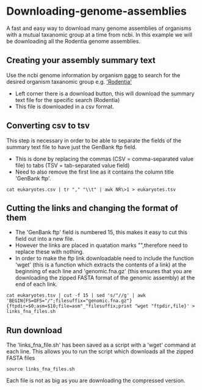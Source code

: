 # Downloading-genome-assemblies
A fast and easy way to download many genome assemblies of organisms with a mutual taxanomic group at a time from ncbi.
In this example we will be downloading all the Rodentia genome assemblies.

## Creating your assembly summary text
Use the ncbi genome information by organism [page](https://www.ncbi.nlm.nih.gov/genome/browse/#!/overview/) to search for the desired organism taxanomic group e.g. ['Rodentia'](https://www.ncbi.nlm.nih.gov/genome/browse/#!/eukaryotes/rodentia)
- Left corner there is a download button, this will download the summary text file for the specific search (Rodentia)
- This file is downloaded in a csv format.

## Converting csv to tsv
This step is necessary in order to be able to separate the fields of the summary text file to have just the GenBank ftp field. 
- This is done by replacing the commas (CSV = comma-separated value file) to tabs (TSV = tab-separated value field)
- Need to also remove the first line as it contains the column title 'GenBank ftp'.
```
cat eukaryotes.csv | tr "," "\\t" | awk NR\>1 > eukaryotes.tsv
```

## Cutting the links and changing the format of them
- The 'GenBank ftp' field is numbered 15, this makes it easy to cut this field out into a new file.
- However the links are placed in quatation marks "",therefore need to replace these with nothing.
- In order to make the ftp link downloadable need to include the function 'wget' (this is a function which extracts the contents of a link) at the beginning of each line and 'genomic.fna.gz' (this ensures that you are downloading the zipped FASTA format of the genomic assembly) at the end of each link.

```
cat eukaryotes.tsv | cut -f 15 | sed 's/"//g' | awk 'BEGIN{FS=OFS="/";filesuffix="genomic.fna.gz"}{ftpdir=$0;asm=$10;file=asm"_"filesuffix;print "wget "ftpdir,file}' > links_fna_files.sh
```

## Run download
The 'links_fna_file.sh' has been saved as a script with a 'wget' command at each line. This allows you to run the script which downloads all the zipped FASTA files 

```
source links_fna_files.sh
```
Each file is not as big as you are downloading the compressed version.

